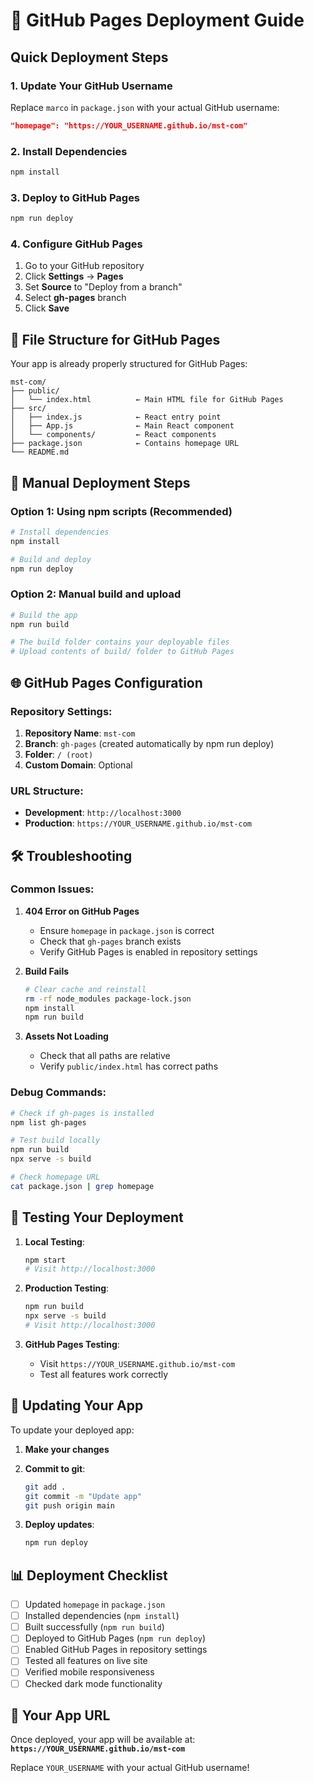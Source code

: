 # 🚀 GitHub Pages Deployment Guide

## Quick Deployment Steps

### 1. **Update Your GitHub Username**
Replace `marco` in `package.json` with your actual GitHub username:
```json
"homepage": "https://YOUR_USERNAME.github.io/mst-com"
```

### 2. **Install Dependencies**
```bash
npm install
```

### 3. **Deploy to GitHub Pages**
```bash
npm run deploy
```

### 4. **Configure GitHub Pages**
1. Go to your GitHub repository
2. Click **Settings** → **Pages**
3. Set **Source** to "Deploy from a branch"
4. Select **gh-pages** branch
5. Click **Save**

## 📁 File Structure for GitHub Pages

Your app is already properly structured for GitHub Pages:

```
mst-com/
├── public/
│   └── index.html          ← Main HTML file for GitHub Pages
├── src/
│   ├── index.js            ← React entry point
│   ├── App.js              ← Main React component
│   └── components/         ← React components
├── package.json            ← Contains homepage URL
└── README.md
```

## 🔧 Manual Deployment Steps

### Option 1: Using npm scripts (Recommended)
```bash
# Install dependencies
npm install

# Build and deploy
npm run deploy
```

### Option 2: Manual build and upload
```bash
# Build the app
npm run build

# The build folder contains your deployable files
# Upload contents of build/ folder to GitHub Pages
```

## 🌐 GitHub Pages Configuration

### Repository Settings:
1. **Repository Name**: `mst-com`
2. **Branch**: `gh-pages` (created automatically by npm run deploy)
3. **Folder**: `/ (root)`
4. **Custom Domain**: Optional

### URL Structure:
- **Development**: `http://localhost:3000`
- **Production**: `https://YOUR_USERNAME.github.io/mst-com`

## 🛠️ Troubleshooting

### Common Issues:

1. **404 Error on GitHub Pages**
   - Ensure `homepage` in `package.json` is correct
   - Check that `gh-pages` branch exists
   - Verify GitHub Pages is enabled in repository settings

2. **Build Fails**
   ```bash
   # Clear cache and reinstall
   rm -rf node_modules package-lock.json
   npm install
   npm run build
   ```

3. **Assets Not Loading**
   - Check that all paths are relative
   - Verify `public/index.html` has correct paths

### Debug Commands:
```bash
# Check if gh-pages is installed
npm list gh-pages

# Test build locally
npm run build
npx serve -s build

# Check homepage URL
cat package.json | grep homepage
```

## 📱 Testing Your Deployment

1. **Local Testing**:
   ```bash
   npm start
   # Visit http://localhost:3000
   ```

2. **Production Testing**:
   ```bash
   npm run build
   npx serve -s build
   # Visit http://localhost:3000
   ```

3. **GitHub Pages Testing**:
   - Visit `https://YOUR_USERNAME.github.io/mst-com`
   - Test all features work correctly

## 🔄 Updating Your App

To update your deployed app:

1. **Make your changes**
2. **Commit to git**:
   ```bash
   git add .
   git commit -m "Update app"
   git push origin main
   ```

3. **Deploy updates**:
   ```bash
   npm run deploy
   ```

## 📊 Deployment Checklist

- [ ] Updated `homepage` in `package.json`
- [ ] Installed dependencies (`npm install`)
- [ ] Built successfully (`npm run build`)
- [ ] Deployed to GitHub Pages (`npm run deploy`)
- [ ] Enabled GitHub Pages in repository settings
- [ ] Tested all features on live site
- [ ] Verified mobile responsiveness
- [ ] Checked dark mode functionality

## 🎯 Your App URL

Once deployed, your app will be available at:
**`https://YOUR_USERNAME.github.io/mst-com`**

Replace `YOUR_USERNAME` with your actual GitHub username! 